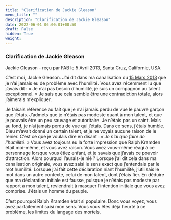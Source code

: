 ```yaml
---
title: "Clarification de Jackie Gleason"
menu_title: ""
description: "Clarification de Jackie Gleason"
date: 2022-06-01 06:00:01+00:50
draft: False
hidden: True
weight:
---
```

### Clarification de Jackie Gleason

Jackie Gleason - reçu par FAB le 5 Avril 2013, Santa Cruz, Californie, USA.

C’est moi, Jackie Gleason. J’ai dit dans ma canalisation du [15 Mars 2013](/fr-contemporary-messages/fr-contemporary-messages-by-date-order/fr-contemporary-messages-2013/fr-2013-3-15-2-fab-jackie-gleason/) que je n’ai jamais eu de problème avec l’humilité. Vous avez récemment lu que j’avais dit : « Je n’ai pas besoin d’humilité, je suis un compagnon au talent exceptionnel. » Je sais que cela semble être une contradiction totale, alors j’aimerais m’expliquer.

Je faisais référence au fait que je n’ai jamais perdu de vue le pauvre garçon que j’étais. J’admets que je n’étais pas modeste quant à mon talent, et que je pouvais être un peu sauvage et autoritaire. Je n’étais pas un saint. Mais au fond, je n’ai jamais perdu de vue qui j’étais. Dans ce sens, j’étais humble. Dieu m’avait donné un certain talent, et je ne voyais aucune raison de le renier. C’est ce que je voulais dire en disant : *« Je n’ai que faire de l’humilité. »* Vous avez toujours eu la forte impression que Ralph Kramden était moi-même, et vous avez raison. Vous avez vous-même réagi à ce personnage lorsque vous étiez enfant, et je savais que j’avais ce pouvoir d’attraction. Alors pourquoi l’aurais-je nié ? Lorsque j’ai dit cela dans ma canalisation originale, vous avez saisi le sens exact que j’entendais par le mot humilité. Lorsque j’ai fait cette déclaration niant l’humilité, j’utilisais le mot dans un autre contexte, celui de mon talent, dont j’étais fier. En déduire que ma déclaration initiale est fausse, puisque je n’étais pas modeste par rapport à mon talent, reviendrait à masquer l’intention initiale que vous avez comprise. J’étais un homme du peuple.

C’est pourquoi Ralph Kramden était si populaire. Donc vous voyez, vous avez parfaitement saisi mon sens. Vous vous êtes déjà heurté à ce problème, les limites du langage des mortels.



